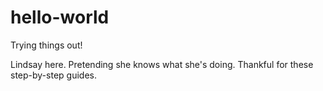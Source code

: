 # hello-world
Trying things out!

Lindsay here. Pretending she knows what she's doing. 
Thankful for these step-by-step guides. 
